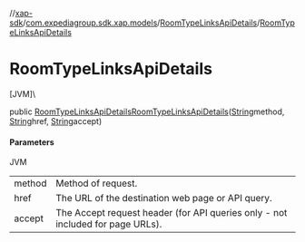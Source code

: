 //[xap-sdk](../../../index.md)/[com.expediagroup.sdk.xap.models](../index.md)/[RoomTypeLinksApiDetails](index.md)/[RoomTypeLinksApiDetails](-room-type-links-api-details.md)

# RoomTypeLinksApiDetails

[JVM]\

public [RoomTypeLinksApiDetails](index.md)[RoomTypeLinksApiDetails](-room-type-links-api-details.md)([String](https://docs.oracle.com/javase/8/docs/api/java/lang/String.html)method, [String](https://docs.oracle.com/javase/8/docs/api/java/lang/String.html)href, [String](https://docs.oracle.com/javase/8/docs/api/java/lang/String.html)accept)

#### Parameters

JVM

| | |
|---|---|
| method | Method of request. |
| href | The URL of the destination web page or API query. |
| accept | The Accept request header (for API queries only - not included for page URLs). |
